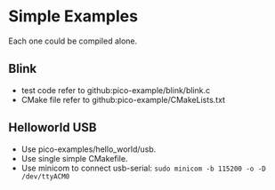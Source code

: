 
# Simple Examples

Each one could be compiled alone.

## Blink

 - test code refer to github:pico-example/blink/blink.c
 - CMake file refer to github:pico-example/CMakeLists.txt

## Helloworld USB

 - Use pico-examples/hello_world/usb.
 - Use single simple CMakefile.
 - Use minicom to connect usb-serial: `sudo minicom -b 115200 -o -D /dev/ttyACM0`

